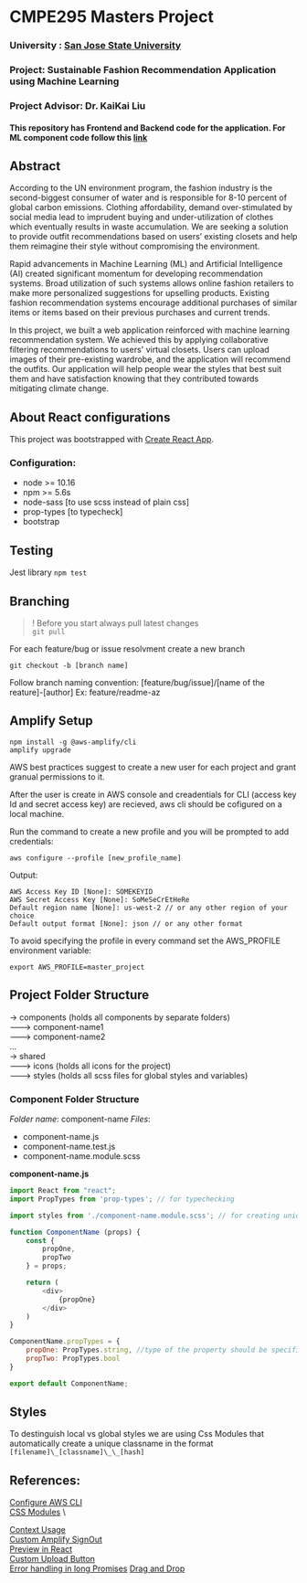 # CMPE295 Masters Project
### University : [San Jose State University](http://www.sjsu.edu/)
### Project: Sustainable Fashion Recommendation Application using Machine Learning
### Project Advisor: Dr. KaiKai Liu
#### This repository has Frontend and Backend code for the application. For ML component code follow this [link](https://github.com/shreyaghotankar/CMPE295-Masters_Project)

## Abstract
According to the UN environment program, the fashion industry is the second-biggest consumer of water and is responsible for 8-10 percent of global carbon emissions. Clothing affordability, demand over-stimulated by social media lead to imprudent buying and under-utilization of clothes which eventually results in waste accumulation. We are seeking a solution to provide outfit recommendations based on users’ existing closets and help them reimagine their style without compromising the environment.

Rapid advancements in Machine Learning (ML) and Artificial Intelligence (AI) created significant momentum for developing recommendation systems. Broad utilization of such systems allows online fashion retailers to make more personalized suggestions for upselling products. Existing fashion recommendation systems encourage additional purchases of similar items or items based on their previous purchases and current trends. 

In this project, we built a web application reinforced with machine learning recommendation system. We achieved this by applying collaborative filtering recommendations to users' virtual closets. Users can upload images of their pre-existing wardrobe, and the application will recommend the outfits. Our application will help people wear the styles that best suit them and have satisfaction knowing that they contributed towards mitigating climate change.

## About React configurations

This project was bootstrapped with [Create React App](https://github.com/facebook/create-react-app).

### Configuration: 
- node >= 10.16
- npm >= 5.6s
- node-sass [to use scss instead of plain css]
- prop-types [to typecheck]
- bootstrap

## Testing

Jest library
`npm test`

## Branching


 > ! Before you start always pull latest changes \
 > `git pull`

For each feature/bug or issue resolvment create a new branch 

`git checkout -b [branch name]`

Follow branch naming convention:
[feature/bug/issue]/[name of the reature]-[author]
Ex: feature/readme-az


## Amplify Setup

```
npm install -g @aws-amplify/cli
amplify upgrade
```

AWS best practices suggest to create a new user for each project and grant granual permissions to it. 

After the user is create in AWS console and creadentials for CLI (access key Id and secret access key) are recieved, aws cli should be cofigured on a local machine. 

Run the command to create a new profile and you will be prompted to add credentials: 
```
aws configure --profile [new_profile_name]
```

Output: 
```
AWS Access Key ID [None]: SOMEKEYID
AWS Secret Access Key [None]: SoMeSeCrEtHeRe
Default region name [None]: us-west-2 // or any other region of your choice 
Default output format [None]: json // or any other format
```

To avoid specifying the profile in every command set the AWS_PROFILE environment variable: 
```
export AWS_PROFILE=master_project
```
##  Project Folder Structure
-> components (holds all components by separate folders) \
---> component-name1 \
---> component-name2 \
... \
-> shared \
---> icons (holds all icons for the project) \
---> styles (holds all scss files for global styles and variables) 

### Component Folder Structure

*Folder name*: component-name
*Files*:
- component-name.js
- component-name.test.js
- component-name.module.scss  

**component-name.js**
```javascript
import React from "react";
import PropTypes from 'prop-types'; // for typechecking

import styles from './component-name.module.scss'; // for creating unique local class names

function ComponentName (props) {
    const {
        propOne,
        propTwo
    } = props;

    return (
        <div>
            {propOne}
        </div>
    )
}

ComponentName.propTypes = {
    propOne: PropTypes.string, //type of the property should be specified
    propTwo: PropTypes.bool
}

export default ComponentName;

```


## Styles

To destinguish local vs global styles we are using Css Modules that automatically create a unique classname in the format `[filename]\_[classname]\_\_[hash]`

## References:

[Configure AWS CLI](https://docs.aws.amazon.com/cli/latest/userguide/cli-chap-configure.html) \
[CSS Modules](https://create-react-app.dev/docs/adding-a-css-modules-stylesheet) \

[Context Usage](https://dmitripavlutin.com/react-context-and-usecontext/) \
[Custom Amplify SignOut](https://github.com/aws-amplify/amplify-js/issues/7039) \
[Preview in React](https://dev.to/yosraskhiri/make-an-image-preview-in-react-js-301f) \
[Custom Upload Button](https://dev.to/faddalibrahim/how-to-create-a-custom-file-upload-button-using-html-css-and-javascript-1c03) \
[Error handling in long Promises](https://medium.com/@arthurxavier/error-handling-in-long-promise-chains-155f610b5bc6)
[Drag and Drop](https://medium.com/@650egor/simple-drag-and-drop-file-upload-in-react-2cb409d88929)
